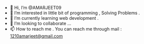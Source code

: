 - 👋 Hi, I’m @AMARJEET09
- 👀 I’m interested in little bit of programming , Solving Problems .
- 🌱 I’m currently learning web development .
- 💞️ I’m looking to collaborate ...
- 📫 How to reach me . You can reach me through mail : 1210amarjeet@gmail.com
 

<!---
AMARJEET09/AMARJEET09 is a ✨ special ✨ repository because its `README.md` (this file) appears on your GitHub profile.
You can click the Preview link to take a look at your changes.
--->
